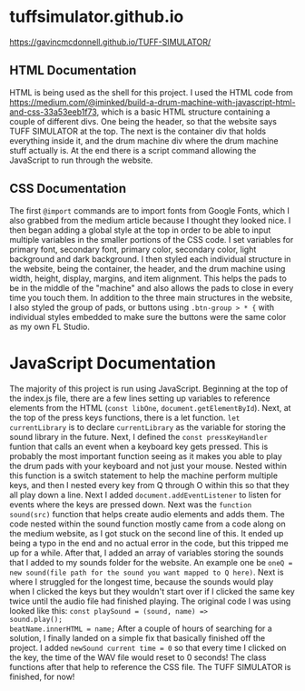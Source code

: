 # tuffsimulator.github.io
 
https://gavincmcdonnell.github.io/TUFF-SIMULATOR/

## HTML Documentation

HTML is being used as the shell for this project.  I used the HTML code from https://medium.com/@iminked/build-a-drum-machine-with-javascript-html-and-css-33a53eeb1f73, which is a basic HTML structure containing a couple of different divs.  One being the header, so that the website says TUFF SIMULATOR at the top.  The next is the container div that holds everything inside it, and the drum machine div where the drum machine stuff actually is.  At the end there is a script command allowing the JavaScript to run through the website.

## CSS Documentation

The first `@import` commands are to import fonts from Google Fonts, which I also grabbed from the medium article because I thought they looked nice.  I then began adding a global style at the top in order to be able to input multiple variables in the smaller portions of the CSS code.  I set variables for primary font, secondary font, primary color, secondary color, light background and dark background.  I then styled each individual structure in the website, being the container, the header, and the drum machine using width, height, display, margins, and item alignment.  This helps the pads to be in the middle of the "machine" and also allows the pads to close in every time you touch them.  In addition to the three main structures in the website, I also styled the group of pads, or buttons using `.btn-group > * {` with individual styles embedded to make sure the buttons were the same color as my own FL Studio.

# JavaScript Documentation

The majority of this project is run using JavaScript.  Beginning at the top of the index.js file, there are a few lines setting up variables to reference elements from the HTML (`const libOne`, `document.getElementById`). Next, at the top of the press keys functions, there is a let function.  `let currentLibrary` is to declare `currentLibrary` as the variable for storing the sound library in the future.  Next, I defined the `const pressKeyHandler` funtion that calls an event when a keyboard key gets pressed.  This is probably the most important function seeing as it makes you able to play the drum pads with your keyboard and not just your mouse.  Nested within this function is a switch statement to help the machine perform multiple keys, and then I nested every key from Q through O within this so that they all play down a line.  Next I added `document.addEventListener` to listen for events where the keys are pressed down.  Next was the `function sound(src)` function that helps create audio elements and adds them.  The code nested within the sound function mostly came from a code along on the medium website, as I got stuck on the second line of this.  It ended up being a typo in the end and no actual error in the code, but this tripped me up for a while. After that, I added an array of variables storing the sounds that I added to my sounds folder for the website.  An example one be `oneQ = new sound(file path for the sound you want mapped to Q here)`.  Next is where I struggled for the longest time, because the sounds would play when I clicked the keys but they wouldn't start over if I clicked the same key twice until the audio file had finished playing.  The original code I was using looked like this: 
`const playSound = (sound, name) =>                                        sound.play();                                                              beatName.innerHTML = name;`
After a couple of hours of searching for a solution, I finally landed on a simple fix that basically finished off the project.  I added `newSound current time = 0` so that every time I clicked on the key, the time of the WAV file would reset to 0 seconds!  The class functions after that help to reference the CSS file. The TUFF SIMULATOR is finished, for now!
